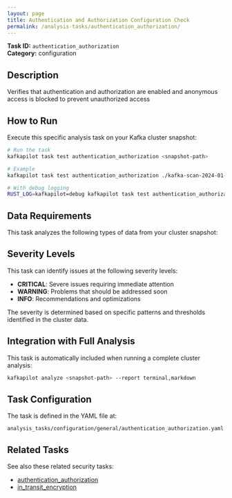 ```yaml
---
layout: page
title: Authentication and Authorization Configuration Check
permalink: /analysis-tasks/authentication_authorization/
---
```


**Task ID:** `authentication_authorization`  
**Category:** configuration

## Description

Verifies that authentication and authorization are enabled and anonymous access is blocked to prevent unauthorized access

## How to Run

Execute this specific analysis task on your Kafka cluster snapshot:

```bash
# Run the task
kafkapilot task test authentication_authorization <snapshot-path>

# Example
kafkapilot task test authentication_authorization ./kafka-scan-2024-01-15

# With debug logging
RUST_LOG=kafkapilot=debug kafkapilot task test authentication_authorization <snapshot-path>
```

## Data Requirements

This task analyzes the following types of data from your cluster snapshot:



## Severity Levels

This task can identify issues at the following severity levels:

- **CRITICAL**: Severe issues requiring immediate attention
- **WARNING**: Problems that should be addressed soon  
- **INFO**: Recommendations and optimizations

The severity is determined based on specific patterns and thresholds identified in the cluster data.

## Integration with Full Analysis

This task is automatically included when running a complete cluster analysis:

```bash
kafkapilot analyze <snapshot-path> --report terminal,markdown
```

## Task Configuration

The task is defined in the YAML file at:
```
analysis_tasks/configuration/general/authentication_authorization.yaml
```

## Related Tasks

See also these related security tasks:
- [authentication_authorization](../authentication_authorization)
- [in_transit_encryption](../in_transit_encryption)



